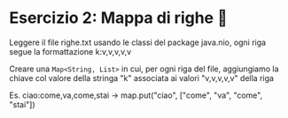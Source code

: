 # Esercizio 2: Mappa di righe 🛴

Leggere il file righe.txt usando le classi del package java.nio, ogni riga segue la formattazione k:v,v,v,v,v

Creare una `Map<String, List>` in cui, per ogni riga del file, aggiungiamo la chiave col valore della stringa "k" associata ai valori "v,v,v,v,v" della riga

Es. ciao:come,va,come,stai -> map.put("ciao", ["come", "va", "come", "stai"])